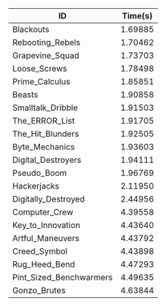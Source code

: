 |ID|Time(s)|
|-|-|
|Blackouts|1.69885|
|Rebooting_Rebels|1.70462|
|Grapevine_Squad|1.73703|
|Loose_Screws|1.78498|
|Prime_Calculus|1.85851|
|Beasts|1.90858|
|Smalltalk_Dribble|1.91503|
|The_ERROR_List|1.91705|
|The_Hit_Blunders|1.92505|
|Byte_Mechanics|1.93603|
|Digital_Destroyers|1.94111|
|Pseudo_Boom|1.96769|
|Hackerjacks|2.11950|
|Digitally_Destroyed|2.44956|
|Computer_Crew|4.39558|
|Key_to_Innovation|4.43640|
|Artful_Maneuvers|4.43792|
|Creed_Symbol|4.43898|
|Rug_Heed_Bend|4.47293|
|Pint_Sized_Benchwarmers|4.49635|
|Gonzo_Brutes|4.63844|
